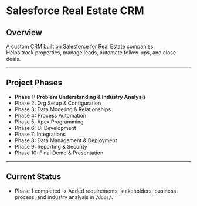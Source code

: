 # Salesforce Real Estate CRM

## Overview
A custom CRM built on Salesforce for Real Estate companies.  
Helps track properties, manage leads, automate follow-ups, and close deals.

---

## Project Phases

- **Phase 1: Problem Understanding & Industry Analysis**
- Phase 2: Org Setup & Configuration
- Phase 3: Data Modeling & Relationships
- Phase 4: Process Automation
- Phase 5: Apex Programming
- Phase 6: UI Development
- Phase 7: Integrations
- Phase 8: Data Management & Deployment
- Phase 9: Reporting & Security
- Phase 10: Final Demo & Presentation

---

## Current Status
- Phase 1 completed → Added requirements, stakeholders, business process, and industry analysis in `/docs/`.

